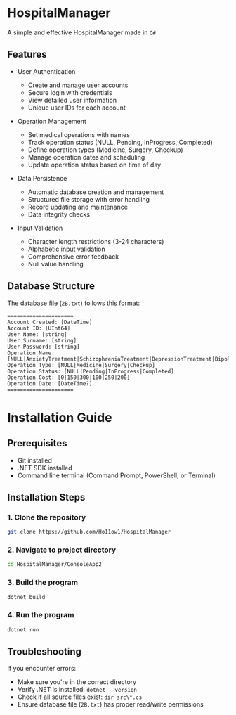# HospitalManager

A simple and effective HospitalManager made in ```C#```

## Features

- User Authentication
  - Create and manage user accounts
  - Secure login with credentials
  - View detailed user information
  - Unique user IDs for each account

- Operation Management
  - Set medical operations with names
  - Track operation status (NULL, Pending, InProgress, Completed)
  - Define operation types (Medicine, Surgery, Checkup)
  - Manage operation dates and scheduling
  - Update operation status based on time of day

- Data Persistence
  - Automatic database creation and management
  - Structured file storage with error handling
  - Record updating and maintenance
  - Data integrity checks

- Input Validation
  - Character length restrictions (3-24 characters)
  - Alphabetic input validation
  - Comprehensive error feedback
  - Null value handling

## Database Structure

The database file (`2B.txt`) follows this format:
```
=====================
Account Created: [DateTime]
Account ID: [UInt64]
User Name: [string]
User Surname: [string]
User Password: [string]
Operation Name: [NULL|AnxietyTreatment|SchizophreniaTreatment|DepressionTreatment|BipolarDisorderTreatment|PanicAttackTreatment]
Operation Type: [NULL|Medicine|Surgery|Checkup]
Operation Status: [NULL|Pending|InProgress|Completed]
Operation Cost: [0|150|300|100|250|200]
Operation Date: [DateTime?]
=====================
```

# Installation Guide

## Prerequisites
- Git installed
- .NET SDK installed
- Command line terminal (Command Prompt, PowerShell, or Terminal)

## Installation Steps

### 1. Clone the repository
```bash
git clone https://github.com/Ho11ow1/HospitalManager
```

### 2. Navigate to project directory
```bash
cd HospitalManager/ConsoleApp2
```

### 3. Build the program
```bash
dotnet build
```

### 4. Run the program
```bash
dotnet run
```

## Troubleshooting

If you encounter errors:

- Make sure you're in the correct directory
- Verify .NET is installed: `dotnet --version`
- Check if all source files exist: `dir src\*.cs`
- Ensure database file (`2B.txt`) has proper read/write permissions

